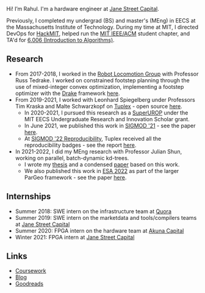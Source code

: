 Hi! I’m Rahul. I'm a hardware engineer at [Jane Street Capital](https://www.janestreet.com).

Previously, I completed my undergrad (BS) and master's (MEng) in EECS at the Massachusetts Institute of Technology. During my time at MIT, I directed DevOps for [HackMIT](https://hackmit.org), helped run the [MIT IEEE/ACM](http://ieeeacm.mit.edu/) student chapter, and TA'd for [6.006 (Introduction to Algorithms)](https://ocw.mit.edu/courses/electrical-engineering-and-computer-science/6-006-introduction-to-algorithms-fall-2011/).

## Research
 * From 2017-2018, I worked in the [Robot Locomotion Group](http://groups.csail.mit.edu/locomotion/) with Professor Russ Tedrake. I worked on constrained footstep planning through the use of mixed-integer convex optimization, implementing a footstep optimizer with the [Drake](https://drake.mit.edu/) framework [here](https://github.com/rahulyesantharao/drake-new-code).
 * From 2019-2021, I worked with Leonhard Spiegelberg under Professors Tim Kraska and Malte Schwarzkopf on [Tuplex](http://tuplex.cs.brown.edu/) - open source [here](https://github.com/tuplex/tuplex).
    * In 2020-2021, I pursued this research as a [SuperUROP](https://superurop.mit.edu/scholars/rahul-yesantharao/) under the MIT EECS Undergraduate Research and Innovation Scholar grant.
    * In June 2021, we published this work in [SIGMOD '21](https://2021.sigmod.org/) - see the paper [here](https://dl.acm.org/doi/10.1145/3448016.3457244).
    * At [SIGMOD '22 Reproducibility](https://reproducibility.sigmod.org/reports.html), Tuplex received all the reproducibility badges - see the report [here](https://reproducibility.sigmod.org/rep_rep/2022/Lehner-SIGMODReproReport16.pdf).
 * In 2021-2022, I did my MEng research with Professor Julian Shun, working on parallel, batch-dynamic kd-trees.
    * I wrote my [thesis](https://dspace.mit.edu/handle/1721.1/143277) and a condensed [paper](https://arxiv.org/abs/2112.06188) based on this work.
    * We also published this work in [ESA 2022](https://algo2022.eu/esa/) as part of the larger ParGeo framework - see the paper [here](https://doi.org/10.4230/LIPIcs.ESA.2022.88).

## Internships 
 * Summer 2018: SWE intern on the infrastructure team at [Quora](https://www.quora.com)
 * Summer 2019: SWE intern on the marketdata and tools/compilers teams at [Jane Street Capital](https://www.janestreet.com)
 * Summer 2020: FPGA intern on the hardware team at [Akuna Capital](https://akunacapital.com/)
 * Winter 2021: FPGA intern at [Jane Street Capital](https://www.janestreet.com)

## Links
 * <a target="_self" href="/courses">Coursework</a>
 * [Blog](/blog)
 * [Goodreads](https://www.goodreads.com/user/show/80899990-rahul-yesantharao)

<!--
## A Few of My Favorite Things 
* Movies
    * Marvel Cinematic Universe🦸🏽
    * Zootopia 🦊
* TV Shows
    * The Office 🏢
    * Community 🏫
* Sports
    * NBA 🏀 
    * Houston Rockets 🚀
* Lists!
-->

<!--
I was born and raised in Houston, Texas, just a couple minutes away from the Johnson Space Center. I graduated from Clear Lake High School as Salutatorian of the Class of 2017. During my time in high school, I was invited to the White House Science Fair in 2015 and 2016. I also competed in the USA Math and Computing Olympiads. In addition, I was the principal cellist of the [CLHS Orchestra](http://lakeorchestra.org/) and played in the Texas All State Orchestras (2015, [2016](https://www.youtube.com/watch?v=tWuUI1-IBZ8), [20](https://www.youtube.com/watch?v=AGhqUWLgGeM)[17](https://www.youtube.com/watch?v=wCT5MtY9xtw)).
-->
